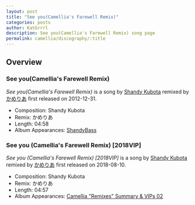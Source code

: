 ```yaml
---
layout: post
title: "See you(Camellia's Farewell Remix)"
categories: posts
author: KatGrrrl
description: See you(Camellia's Farewell Remix) song page
permalink: camellia/discography/:title
---
```


## Overview

### See you(Camellia's Farewell Remix)

*See you(Camellia's Farewell Remix)* is a song by [Shandy Kubota](#) remixed by [かめりあ](/camellia) first released on 2012-12-31.

* Composition: Shandy Kubota
* Remix: かめりあ
* Length: 04:58
* Album Appearances: [ShandyBass](https://web.archive.org/web/20160907004051/http://www.voiceblog.jp/kimu25/1849136.html)

### See you (Camellia's Farewell Remix) \[2018VIP\]

*See you (Camellia's Farewell Remix) \[2018VIP\]* is a song by [Shandy Kubota](#) remixed by [かめりあ](/camellia) first released on 2018-08-10.

* Composition: Shandy Kubota
* Remix: かめりあ
* Length: 04:57
* Album Appearances: [Camellia "Remixes" Summary & VIPs 02](/camellia/albums/Camellia-Remixes-Summary-VIPs-02)
